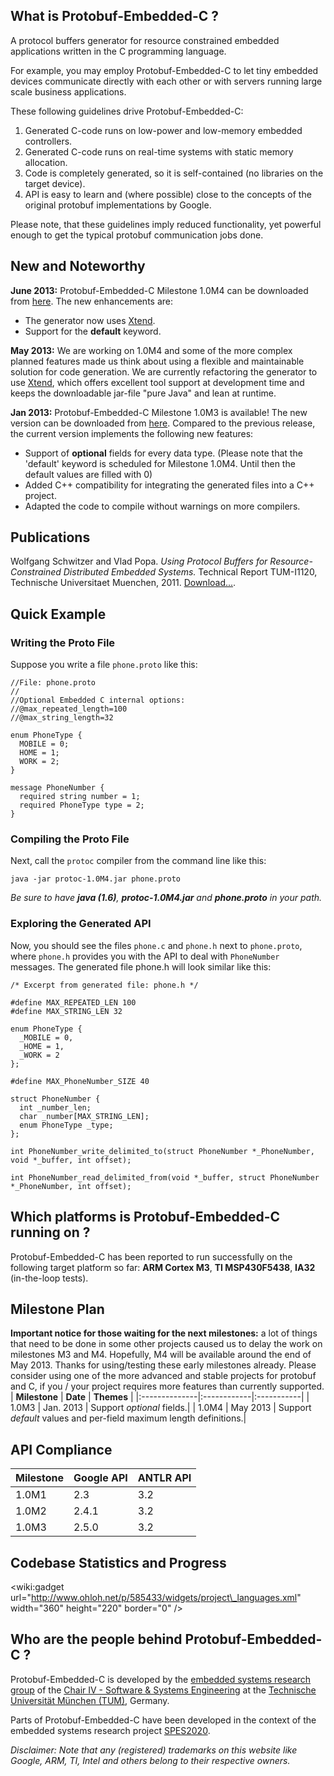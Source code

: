 ## What is Protobuf-Embedded-C ? ##
A protocol buffers generator for resource constrained embedded applications written in the C programming language. 

For example, you may employ Protobuf-Embedded-C to let tiny embedded devices communicate directly with each other or with servers running large scale business applications.

These following guidelines drive Protobuf-Embedded-C:
  1. Generated C-code runs on low-power and low-memory embedded controllers.
  1. Generated C-code runs on real-time systems with static memory allocation.
  1. Code is completely generated, so it is self-contained (no libraries on the target device).
  1. API is easy to learn and (where possible) close to the concepts of the original protobuf implementations by Google.

Please note, that these guidelines imply reduced functionality, yet powerful enough to get the typical protobuf communication jobs done.

## New and Noteworthy ##
**June 2013:** Protobuf-Embedded-C Milestone 1.0M4 can be downloaded from [here](http://code.google.com/p/protobuf-embedded-c/downloads/list). The new enhancements are:
  * The generator now uses [Xtend](http://www.eclipse.org/xtend/).
  * Support for the **default** keyword.

**May 2013:** We are working on 1.0M4 and some of the more complex planned features made us think about using a flexible and maintainable solution for code generation. We are currently refactoring the generator to use [Xtend](http://www.eclipse.org/xtend/), which offers excellent tool support at development time and keeps the downloadable jar-file "pure Java" and lean at runtime.

**Jan 2013:** Protobuf-Embedded-C Milestone 1.0M3 is available! The new version can be downloaded from [here](http://code.google.com/p/protobuf-embedded-c/downloads/list). Compared to the previous release, the current version implements the following new features:
  * Support of **optional** fields for every data type. (Please note that the 'default' keyword is scheduled for Milestone 1.0M4. Until then the default values are filled with 0)
  * Added C++ compatibility for integrating the generated files into a C++ project.
  * Adapted the code to compile without warnings on more compilers.


## Publications ##
Wolfgang Schwitzer and Vlad Popa.
_Using Protocol Buffers for Resource-Constrained Distributed Embedded Systems._
Technical Report TUM-I1120, Technische Universitaet Muenchen, 2011.
[Download...](http://www4.in.tum.de/publ/html.php?e=1267).

## Quick Example ##
### Writing the Proto File ###
Suppose you write a file `phone.proto` like this:
```
//File: phone.proto
//
//Optional Embedded C internal options:
//@max_repeated_length=100
//@max_string_length=32

enum PhoneType {
  MOBILE = 0;
  HOME = 1;
  WORK = 2;
}

message PhoneNumber {
  required string number = 1;
  required PhoneType type = 2;
}
```

### Compiling the Proto File ###
Next, call the `protoc` compiler from the command line like this:
```
java -jar protoc-1.0M4.jar phone.proto
```
_Be sure to have **java (1.6)**, **protoc-1.0M4.jar** and **phone.proto** in your path._

### Exploring the Generated API ###
Now, you should see the files `phone.c` and `phone.h` next to `phone.proto`, where `phone.h` provides you with the API to deal with `PhoneNumber` messages. The generated file phone.h will look similar like this:
```
/* Excerpt from generated file: phone.h */

#define MAX_REPEATED_LEN 100
#define MAX_STRING_LEN 32

enum PhoneType {
  _MOBILE = 0,
  _HOME = 1,
  _WORK = 2
};

#define MAX_PhoneNumber_SIZE 40

struct PhoneNumber {
  int _number_len;
  char _number[MAX_STRING_LEN];
  enum PhoneType _type;
};

int PhoneNumber_write_delimited_to(struct PhoneNumber *_PhoneNumber, void *_buffer, int offset);

int PhoneNumber_read_delimited_from(void *_buffer, struct PhoneNumber *_PhoneNumber, int offset);
```

## Which platforms is Protobuf-Embedded-C running on ? ##
Protobuf-Embedded-C has been reported to run successfully on the following target platform so far: **ARM Cortex M3**, **TI MSP430F5438**, **IA32** (in-the-loop tests).

## Milestone Plan ##
**Important notice for those waiting for the next milestones:**
a lot of things that need to be done in some other projects caused us to delay the work on milestones M3 and M4. Hopefully, M4 will be available around the end of May 2013.
Thanks for using/testing these early milestones already.
Please consider using one of the more advanced and stable projects for protobuf and C, if you / your project requires more features than currently supported.
| **Milestone** | **Date**    | **Themes** |
|:--------------|:------------|:-----------|
| 1.0M3       | Jan. 2013 | Support _optional_ fields.|
| 1.0M4       | May 2013 | Support _default_ values and per-field maximum length definitions.|

## API Compliance ##
| **Milestone** | **Google API** | **ANTLR API** |
|:--------------|:---------------|:--------------|
| 1.0M1       | 2.3          | 3.2         |
| 1.0M2       | 2.4.1        | 3.2         |
| 1.0M3       | 2.5.0        | 3.2         |

## Codebase Statistics and Progress ##
&lt;wiki:gadget url="http://www.ohloh.net/p/585433/widgets/project\_languages.xml" width="360" height="220" border="0" /&gt;

## Who are the people behind Protobuf-Embedded-C ? ##
Protobuf-Embedded-C is developed by the [embedded systems research group](http://www4.in.tum.de/research/embedded/index_en.shtml) of the [Chair IV - Software & Systems Engineering](http://www4.in.tum.de/index_en.shtml) at the [Technische Universität München (TUM)](http://www.in.tum.de/), Germany.

Parts of Protobuf-Embedded-C have been developed in the context of the embedded systems research project [SPES2020](http://spes2020.informatik.tu-muenchen.de/).


_Disclaimer: Note that any (registered) trademarks on this website like Google, ARM, TI, Intel and others belong to their respective owners._